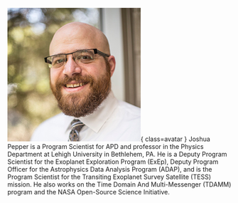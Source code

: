 ![Josh Pepper](Pepper.jpg){ class=avatar }
Joshua Pepper is a Program Scientist for APD and professor in the Physics Department at Lehigh University in Bethlehem, PA. He is a Deputy Program Scientist for the Exoplanet Exploration Program (ExEp), Deputy Program Officer for the Astrophysics Data Analysis Program (ADAP), and is the Program Scientist for the Transiting Exoplanet Survey Satellite (TESS) mission. He also works on the Time Domain And Multi-Messenger (TDAMM) program and the NASA Open-Source Science Initiative.
